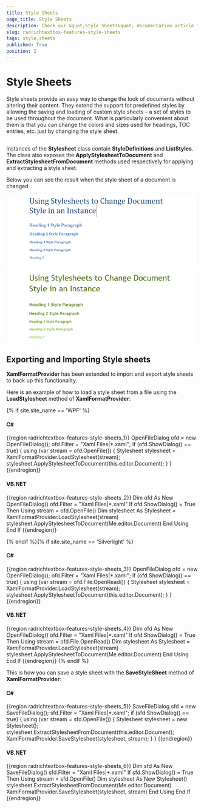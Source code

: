 ```yaml
---
title: Style Sheets
page_title: Style Sheets
description: Check our &quot;Style Sheets&quot; documentation article for the RadRichTextBox WPF control.
slug: radrichtextbox-features-style-sheets
tags: style,sheets
published: True
position: 2
---
```


# Style Sheets


Style sheets provide an easy way to change the look of documents without altering their content. They extend the support for predefined styles by allowing the saving and loading of custom style sheets – a set of styles to be used throughout the document. What is particularly convenient about them is that you can change the colors and sizes used for headings, TOC entries, etc. just by changing the style sheet.

## 

Instances of the __Stylesheet__ class contain __StyleDefinitions__ and __ListStyles__. The class also exposes the __ApplyStylesheetToDocument__ and __ExtractStylesheetFromDocument__ methods used respectively for applying and extracting a style sheet.
        

Below you can see the result when the style sheet of a document is changed

![Rad Rich Text Box Features Style Sheets 01](images/RadRichTextBox_Features_Style_Sheets_01.png)

![Rad Rich Text Box Features Style Sheets 02](images/RadRichTextBox_Features_Style_Sheets_02.png)

## Exporting and Importing Style sheets

__XamlFormatProvider__ has been extended to import and export style sheets to back up this functionality.
        

Here is an example of how to load a style sheet from a file using the __LoadStylesheet__ method of __XamlFormatProvider__:

{% if site.site_name == 'WPF' %}
#### __C#__

{{region radrichtextbox-features-style-sheets_1}}
    OpenFileDialog ofd = new OpenFileDialog();
    ofd.Filter = "Xaml Files|*.xaml";
    if (ofd.ShowDialog() == true)
    {
        using (var stream = ofd.OpenFile())
        {
            Stylesheet stylesheet = XamlFormatProvider.LoadStylesheet(stream);
            stylesheet.ApplyStylesheetToDocument(this.editor.Document);
        }
    }
{{endregion}}



#### __VB.NET__

{{region radrichtextbox-features-style-sheets_2}}
    Dim ofd As New OpenFileDialog()
    ofd.Filter = "Xaml Files|*.xaml"
    If ofd.ShowDialog() = True Then
	    Using stream = ofd.OpenFile()
    Dim stylesheet As Stylesheet = XamlFormatProvider.LoadStylesheet(stream)
		    stylesheet.ApplyStylesheetToDocument(Me.editor.Document)
	    End Using
    End If
{{endregion}}

{% endif %}{% if site.site_name == 'Silverlight' %}

#### __C#__

{{region radrichtextbox-features-style-sheets_3}}
    OpenFileDialog ofd = new OpenFileDialog();
    ofd.Filter = "Xaml Files|*.xaml";
    if (ofd.ShowDialog() == true)
    {
        using (var stream = ofd.File.OpenRead())
        {
            Stylesheet stylesheet = XamlFormatProvider.LoadStylesheet(stream);
            stylesheet.ApplyStylesheetToDocument(this.editor.Document);
        }
    }
{{endregion}}



#### __VB.NET__

{{region radrichtextbox-features-style-sheets_4}}
    Dim ofd As New OpenFileDialog()
    ofd.Filter = "Xaml Files|*.xaml"
    If ofd.ShowDialog() = True Then
	    Using stream = ofd.File.OpenRead()
    Dim stylesheet As Stylesheet = XamlFormatProvider.LoadStylesheet(stream)
		    stylesheet.ApplyStylesheetToDocument(Me.editor.Document)
	    End Using
    End If
{{endregion}}
{% endif %}

This is how you can save a style sheet with the __SaveStyleSheet__ method of __XamlFormatProvider__:
        

#### __C#__

{{region radrichtextbox-features-style-sheets_5}}
    SaveFileDialog sfd = new SaveFileDialog();
    sfd.Filter = "Xaml Files|*.xaml";
    if (sfd.ShowDialog() == true)
    {
        using (var stream = sfd.OpenFile())
        {
            Stylesheet stylesheet = new Stylesheet();
            stylesheet.ExtractStylesheetFromDocument(this.editor.Document);
            XamlFormatProvider.SaveStylesheet(stylesheet, stream);
        }
    }
{{endregion}}



#### __VB.NET__

{{region radrichtextbox-features-style-sheets_6}}
    Dim sfd As New SaveFileDialog()
    sfd.Filter = "Xaml Files|*.xaml"
    If sfd.ShowDialog() = True Then
	    Using stream = sfd.OpenFile()
    Dim stylesheet As New Stylesheet()
		    stylesheet.ExtractStylesheetFromDocument(Me.editor.Document)
		    XamlFormatProvider.SaveStylesheet(stylesheet, stream)
	    End Using
    End If
{{endregion}}


